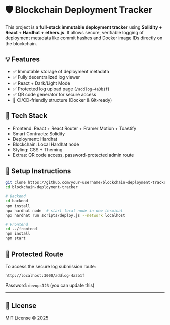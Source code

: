 # 🛡️ Blockchain Deployment Tracker

This project is a **full-stack immutable deployment tracker** using **Solidity + React + Hardhat + ethers.js**. It allows secure, verifiable logging of deployment metadata like commit hashes and Docker image IDs directly on the blockchain.

## 💡 Features

- ✅ Immutable storage of deployment metadata
- ✅ Fully decentralized log viewer
- ✅ React + Dark/Light Mode
- ✅ Protected log upload page (`/addlog-4a3b1f`)
- ✅ QR code generator for secure access
- 🐳 CI/CD-friendly structure (Docker & Git-ready)

## 🔧 Tech Stack

- Frontend: React + React Router + Framer Motion + Toastify
- Smart Contracts: Solidity
- Deployment: Hardhat
- Blockchain: Local Hardhat node
- Styling: CSS + Theming
- Extras: QR code access, password-protected admin route

## 🚀 Setup Instructions

```bash
git clone https://github.com/your-username/blockchain-deployment-tracker.git
cd blockchain-deployment-tracker

# Backend
cd backend
npm install
npx hardhat node  # start local node in new terminal
npx hardhat run scripts/deploy.js --network localhost

# Frontend
cd ../frontend
npm install
npm start
```

## 🔐 Protected Route

To access the secure log submission route:

```
http://localhost:3000/addlog-4a3b1f
```

Password: `devops123` (you can update this)

---

## 📜 License

MIT License © 2025
